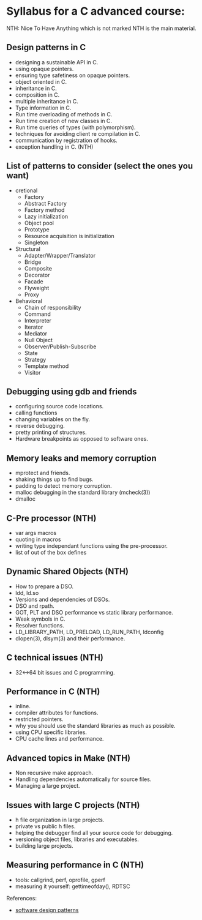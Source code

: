 Syllabus for a C advanced course:
=================================
NTH: Nice To Have
Anything which is not marked NTH is the main material.

Design patterns in C
--------------------
* designing a sustainable API in C.
* using opaque pointers.
* ensuring type safetiness on opaque pointers.
* object oriented in C.
* inheritance in C.
* composition in C.
* multiple inheritance in C.
* Type information in C.
* Run time overloading of methods in C.
* Run time creation of new classes in C.
* Run time queries of types (with polymorphism).
* techniques for avoiding client re compilation in C.
* communication by registration of hooks.
* exception handling in C. (NTH)

List of patterns to consider (select the ones you want)
-------------------------------------------------------
* cretional
	- Factory
	- Abstract Factory
	- Factory method
	- Lazy initialization
	- Object pool
	- Prototype
	- Resource acquisition is initialization
	- Singleton
* Structural
	- Adapter/Wrapper/Translator
	- Bridge
	- Composite
	- Decorator
	- Facade
	- Flyweight
	- Proxy
* Behavioral
	- Chain of responsibility
	- Command
	- Interpreter
	- Iterator
	- Mediator
	- Null Object
	- Observer/Publish-Subscribe
	- State
	- Strategy
	- Template method
	- Visitor

Debugging using gdb and friends
-------------------------------
* configuring source code locations.
* calling functions
* changing variables on the fly.
* reverse debugging.
* pretty printing of structures.
* Hardware breakpoints as opposed to software ones.

Memory leaks and memory corruption
----------------------------------
* mprotect and friends.
* shaking things up to find bugs.
* padding to detect memory corruption.
* malloc debugging in the standard library (mcheck(3))
* dmalloc

C-Pre processor (NTH)
---------------------
* var args macros
* quoting in macros
* writing type independant functions using the pre-processor.
* list of out of the box defines

Dynamic Shared Objects (NTH)
----------------------------
* How to prepare a DSO.
* ldd, ld.so
* Versions and dependencies of DSOs.
* DSO and rpath.
* GOT, PLT and DSO performance vs static library performance.
* Weak symbols in C.
* Resolver functions.
* LD_LIBRARY_PATH, LD_PRELOAD, LD_RUN_PATH, ldconfig
* dlopen(3), dlsym(3) and their performance.

C technical issues (NTH)
------------------------
* 32<->64 bit issues and C programming.

Performance in C (NTH)
----------------------
* inline.
* compiler attributes for functions.
* restricted pointers.
* why you should use the standard libraries as much as possible.
* using CPU specific libraries.
* CPU cache lines and performance.

Advanced topics in Make (NTH)
-----------------------------
* Non recursive make approach. 
* Handling dependencies automatically for source files.
* Managing a large project.

Issues with large C projects (NTH)
----------------------------------
* h file organization in large projects.
* private vs public h files.
* helping the debugger find all your source code for debugging. 
* versioning object files, libraries and executables.
* building large projects.

Measuring performance in C (NTH)
--------------------------------
* tools: callgrind, perf, oprofile, gperf
* measuring it yourself: gettimeofday(), RDTSC

References:
* [software design patterns](http://en.wikipedia.org/wiki/Software_design_pattern)
